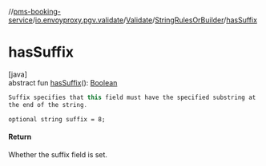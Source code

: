 //[pms-booking-service](../../../../index.md)/[io.envoyproxy.pgv.validate](../../index.md)/[Validate](../index.md)/[StringRulesOrBuilder](index.md)/[hasSuffix](has-suffix.md)

# hasSuffix

[java]\
abstract fun [hasSuffix](has-suffix.md)(): [Boolean](https://kotlinlang.org/api/core/kotlin-stdlib/kotlin/-boolean/index.html)

```kotlin
Suffix specifies that this field must have the specified substring at
the end of the string.

```
`optional string suffix = 8;`

#### Return

Whether the suffix field is set.